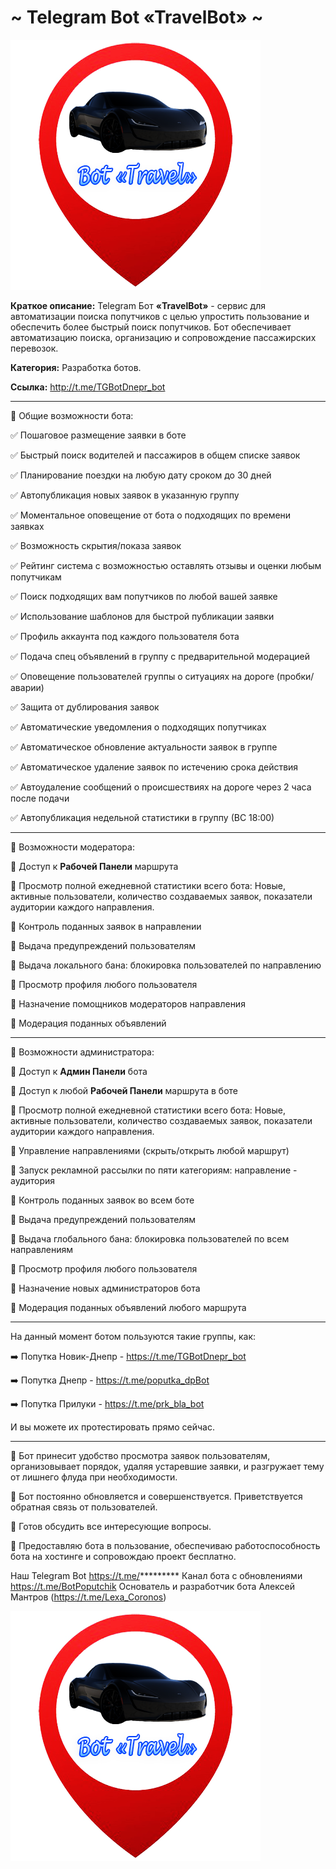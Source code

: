 # ~ Telegram Bot «TravelBot» ~

![screen](https://github.com/LexaCoronos/TGBotDnepr/blob/master/img/BotTravel.png)

**Краткое описание:** Telegram Бот **«TravelBot»** - сервис для автоматизации поиска попутчиков с целью упростить пользование и обеспечить более быстрый поиск попутчиков. Бот обеспечивает автоматизацию поиска, организацию и сопровождение пассажирских перевозок.

**Категория:** Разработка ботов.

**Ссылка:** http://t.me/TGBotDnepr_bot

-----------------------------------

🔻 Общие возможности бота: 

✅ Пошаговое размещение заявки в боте

✅ Быстрый поиск водителей и пассажиров в общем списке заявок

✅ Планирование поездки на любую дату сроком до 30 дней 

✅ Автопубликация новых заявок в указанную группу

✅ Моментальное оповещение от бота о подходящих по времени заявках

✅ Возможность скрытия/показа заявок

✅ Рейтинг система с возможностью оставлять отзывы и оценки любым попутчикам

✅ Поиск подходящих вам попутчиков по любой вашей заявке

✅ Использование шаблонов для быстрой публикации заявки 

✅ Профиль аккаунта под каждого пользователя бота

✅ Подача спец объявлений в группу с предварительной модерацией

✅ Оповещение пользователей группы о ситуациях на дороге (пробки/аварии)

✅ Защита от дублирования заявок

✅ Автоматические уведомления о подходящих попутчиках

✅ Автоматическое обновление актуальности заявок в группе

✅ Автоматическое удаление заявок по истечению срока действия

✅ Автоудаление сообщений о происшествиях на дороге через 2 часа после подачи

✅ Автопубликация недельной статистики в группу (ВС 18:00)

-----------------------------------

🔻 Возможности модератора:

🔹 Доступ к **Рабочей Панели** маршрута

🔹 Просмотр полной ежедневной статистики всего бота:
Новые, активные пользователи, количество создаваемых заявок, показатели аудитории каждого направления.

🔹 Контроль поданных заявок в направлении

🔹 Выдача предупреждений пользователям

🔹 Выдача локального бана: блокировка пользователей по направлению

🔹 Просмотр профиля любого пользователя

🔹 Назначение помощников модераторов направления

🔹 Модерация поданных объявлений

-----------------------------------

🔻 Возможности администратора:

🔸 Доступ к **Админ Панели** бота

🔸 Доступ к любой **Рабочей Панели** маршрута в боте

🔸 Просмотр полной ежедневной статистики всего бота:
Новые, активные пользователи, количество создаваемых заявок, показатели аудитории каждого направления.

🔸 Управление направлениями (скрыть/открыть любой маршрут)

🔸 Запуск рекламной рассылки по пяти категориям: направление - аудитория

🔸 Контроль поданных заявок во всем боте

🔸 Выдача предупреждений пользователям

🔸 Выдача глобального бана: блокировка пользователей по всем направлениям

🔸 Просмотр профиля любого пользователя

🔸 Назначение новых администраторов бота

🔸 Модерация поданных объявлений любого маршрута

-----------------------------------

На данный момент ботом пользуются такие группы, как:

➡️ Попутка Новик-Днепр - https://t.me/TGBotDnepr_bot

➡️ Попутка Днепр - https://t.me/poputka_dpBot

➡️ Попутка Прилуки - https://t.me/prk_bla_bot

И вы можете их протестировать прямо сейчас.

-----------------------------------

🔻 Бот принесит удобство просмотра заявок пользователям, организовывает порядок, удаляя устаревшие заявки, и разгружает тему от лишнего флуда при необходимости.

💎 Бот постоянно обновляется и совершенствуется. Приветствуется обратная связь от пользователей.

💎 Готов обсудить все интересующие вопросы.

💎 Предоставляю бота в пользование, обеспечиваю работоспособность бота на хостинге и сопровождаю проект бесплатно.

Наш Telegram Bot https://t.me/*********
Канал бота с обновлениями https://t.me/BotPoputchik
Основатель и разработчик бота Алексей Мантров (https://t.me/Lexa_Coronos)

![screen](https://github.com/LexaCoronos/TGBotDnepr/blob/master/img/BotTravel.png)
